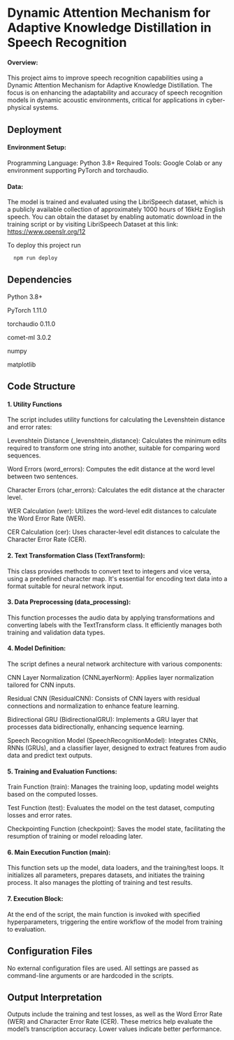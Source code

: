 
# Dynamic Attention Mechanism for Adaptive Knowledge Distillation in Speech Recognition 

#### Overview:

This project aims to improve speech recognition capabilities using a Dynamic Attention Mechanism for Adaptive Knowledge Distillation. The focus is on enhancing the adaptability and accuracy of speech recognition models in dynamic acoustic environments, critical for applications in cyber-physical systems.




## Deployment

#### Environment Setup:

Programming Language: Python 3.8+
Required Tools: Google Colab or any environment supporting PyTorch and torchaudio.


#### Data:

The model is trained and evaluated using the LibriSpeech dataset, which is a publicly available collection of approximately 1000 hours of 16kHz English speech. You can obtain the dataset by enabling automatic download in the training script or by visiting LibriSpeech Dataset at this link: https://www.openslr.org/12



To deploy this project run

```bash
  npm run deploy
```


## Dependencies

Python 3.8+

PyTorch 1.11.0

torchaudio 0.11.0

comet-ml 3.0.2

numpy

matplotlib
## Code Structure
#### 1. Utility Functions

The script includes utility functions for calculating the Levenshtein distance and error rates:

Levenshtein Distance (_levenshtein_distance): Calculates the minimum edits required to transform one string into another, suitable for comparing word sequences.

Word Errors (word_errors): Computes the edit distance at the word level between two sentences.

Character Errors (char_errors): Calculates the edit distance at the character level.

WER Calculation (wer): Utilizes the word-level edit distances to calculate the Word Error Rate (WER).

CER Calculation (cer): Uses character-level edit distances to calculate the Character Error Rate (CER).

#### 2. Text Transformation Class (TextTransform):

This class provides methods to convert text to integers and vice versa, using a predefined character map. It's essential for encoding text data into a format suitable for neural network input.

#### 3. Data Preprocessing (data_processing):

This function processes the audio data by applying transformations and converting labels with the TextTransform class. It efficiently manages both training and validation data types.

#### 4. Model Definition:

The script defines a neural network architecture with various components:

CNN Layer Normalization (CNNLayerNorm): Applies layer normalization tailored for CNN inputs.

Residual CNN (ResidualCNN): Consists of CNN layers with residual connections and normalization to enhance feature learning.

Bidirectional GRU (BidirectionalGRU): Implements a GRU layer that processes data bidirectionally, enhancing sequence learning.

Speech Recognition Model (SpeechRecognitionModel): Integrates CNNs, RNNs (GRUs), and a classifier layer, designed to extract features from audio data and predict text outputs.

#### 5. Training and Evaluation Functions:

Train Function (train): Manages the training loop, updating model weights based on the computed losses.

Test Function (test): Evaluates the model on the test dataset, computing losses and error rates.

Checkpointing Function (checkpoint): Saves the model state, facilitating the resumption of training or model reloading later.

#### 6. Main Execution Function (main):

This function sets up the model, data loaders, and the training/test loops. It initializes all parameters, prepares datasets, and initiates the training process. It also manages the plotting of training and test results.

#### 7. Execution Block:

At the end of the script, the main function is invoked with specified hyperparameters, triggering the entire workflow of the model from training to evaluation.
## Configuration Files

No external configuration files are used. All settings are passed as command-line arguments or are hardcoded in the scripts.
## Output Interpretation

Outputs include the training and test losses, as well as the Word Error Rate (WER) and Character Error Rate (CER). These metrics help evaluate the model’s transcription accuracy. Lower values indicate better performance.